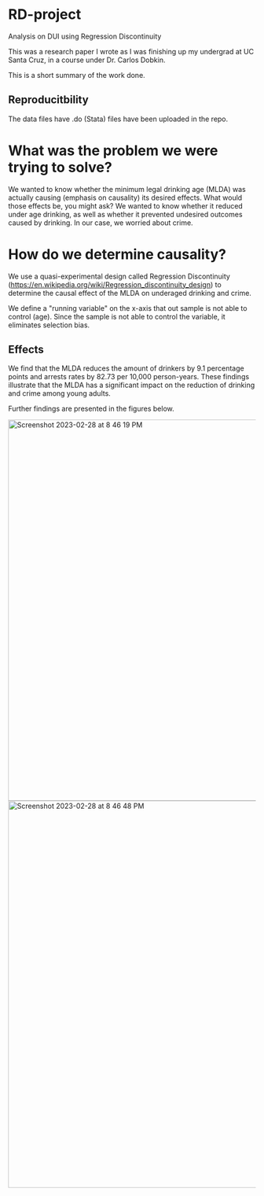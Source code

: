 # RD-project
Analysis on DUI using Regression Discontinuity

This was a research paper I wrote as I was finishing up my undergrad at UC Santa Cruz, in a course under Dr. Carlos Dobkin.

This is a short summary of the work done.

## Reproducitbility
The data files have .do (Stata) files have been uploaded in the repo.

# What was the problem we were trying to solve?
We wanted to know whether the minimum legal drinking age (MLDA) was actually causing (emphasis on causality) its desired effects. What would those effects be, you might ask? We wanted to know whether it reduced under age drinking, as well as whether it prevented undesired outcomes caused by drinking. In our case, we worried about crime.


# How do we determine causality?
We use a quasi-experimental design called Regression Discontinuity (https://en.wikipedia.org/wiki/Regression_discontinuity_design) to determine the causal effect of the MLDA on underaged drinking and crime. 

We define a "running variable" on the x-axis that out sample is not able to control (age). Since the sample is not able to control the variable, it eliminates selection bias.

## Effects
We find that the MLDA reduces the amount of drinkers by 9.1 percentage points and arrests rates by 82.73 per 10,000 person-years. These findings illustrate that the MLDA has a significant impact on the reduction of drinking and crime among young adults.

Further findings are presented in the figures below.

<img width="775" alt="Screenshot 2023-02-28 at 8 46 19 PM" src="https://user-images.githubusercontent.com/43652818/222047143-832e5c62-1415-407a-9bfb-1d4971f40e40.png">

<img width="787" alt="Screenshot 2023-02-28 at 8 46 48 PM" src="https://user-images.githubusercontent.com/43652818/222047197-205a395e-490c-4706-9c49-44a1f76fe78b.png">
